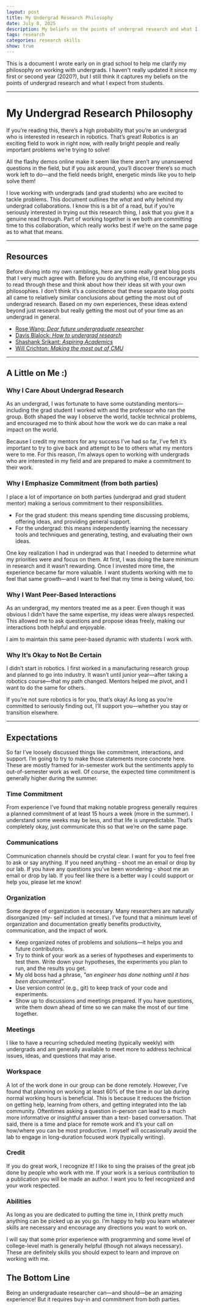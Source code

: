 ```yaml
---
layout: post
title: My Undergrad Research Philosophy
date: July 8, 2025
description: My beliefs on the points of undergrad research and what I expect from students.
tags: research
categories: research skills
show: true
---
```


This is a document I wrote early on in grad school to help me clarify my
philosophy on working with undergrads. I haven't really updated it since my
first or second year (2020?), but I still think it captures my beliefs on the
points of undergrad research and what I expect from students.

---


# My Undergrad Research Philosophy

If you’re reading this, there’s a high probability that you’re an undergrad who
is interested in research in robotics. That’s great! Robotics is an exciting
field to work in right now, with really bright people and really important
problems we’re trying to solve!

All the flashy demos online make it seem like there aren’t any unanswered
questions in the field, but if you ask around, you’ll discover there’s so much
work left to do—and the field needs bright, energetic minds like you to help
solve them!

I love working with undergrads (and grad students) who are excited to tackle
problems. This document outlines the *what* and *why* behind my undergrad
collaborations. I know this is a bit of a read, but if you’re seriously
interested in trying out this research thing, I ask that you give it a genuine
read through. Part of working together is we both are committing time to this
collaboration, which really works best if we’re on the same page as to what that
means.

---

## Resources

Before diving into my own ramblings, here are some really great blog posts that
I very much agree with. Before you do anything else, I’d encourage you to read
through these and think about how their ideas sit with your own philosophies. I
don’t think it’s a coincidence that these separate blog posts all came to
relatively similar conclusions about getting the most out of undergrad research.
Based on my own experiences, these ideas extend beyond just research but really
getting the most out of your time as an undergrad in general.

- [Rose Wang: *Dear future undergraduate researcher*](https://rosewang2008.github.io/blog/2021/01/03/undergrad-research-advice.html)
- [Davis Blalock: *How to undergrad research*](https://dblalock.github.io/how-to-undergrad-research/)
- [Shashank Srikant: *Aspiring Academics*](https://shashank-srikant.github.io/notes/aspiring-academics/)
- [Will Crichton: *Making the most out of CMU*](https://willcrichton.net/notes/making-the-most-out-of-cmu/)

---

## A Little on Me :)

### Why I Care About Undergrad Research

As an undergrad, I was fortunate to have some outstanding mentors—including the
grad student I worked with and the professor who ran the group. Both shaped the
way I observe the world, tackle technical problems, and encouraged me to think
about how the work we do can make a real impact on the world.

Because I credit my mentors for any success I’ve had so far, I’ve felt it’s
important to try to give back and attempt to be to others what my mentors were
to me. For this reason, I’m always open to working with undergrads who are
interested in my field and are prepared to make a commitment to their work.

### Why I Emphasize Commitment (from both parties)

I place a lot of importance on both parties (undergrad and grad student mentor)
making a serious commitment to their responsibilities.

- For the grad student: this means spending time discussing problems, offering ideas, and providing general support.
- For the undergrad: this means independently learning the necessary tools and techniques and generating, testing, and evaluating their own ideas.

One key realization I had in undergrad was that I needed to determine what my
priorities were and focus on them. At first, I was doing the bare minimum in
research and it wasn’t rewarding. Once I invested more time, the experience
became far more valuable. I want students working with me to feel that same
growth—and I want to feel that my time is being valued, too.

### Why I Want Peer-Based Interactions

As an undergrad, my mentors treated me as a peer. Even though it was obvious I
didn’t have the same expertise, my ideas were always respected. This allowed me
to ask questions and propose ideas freely, making our interactions both helpful
and enjoyable.

I aim to maintain this same peer-based dynamic with students I work with.

### Why It’s Okay to Not Be Certain

I didn’t start in robotics. I first worked in a manufacturing research group and
planned to go into industry. It wasn’t until junior year—after taking a robotics
course—that my path changed. Mentors helped me pivot, and I want to do the same
for others.

If you’re not sure robotics is for you, that’s okay! As long as you’re committed
to seriously finding out, I’ll support you—whether you stay or transition
elsewhere.

---

## Expectations

So far I’ve loosely discussed things like commitment, interactions, and support.
I’m going to try to make those statements more concrete here.
These are mostly framed for in-semester work but the sentiments apply to
out-of-semester work as well. Of course, the expected time commitment is
generally higher during the summer.

### Time Commitment

From experience I’ve found that making notable progress generally requires a
planned commitment of at least 15 hours a week (more in the summer). I
understand some weeks may be less, and that life is unpredictable.  That’s
completely okay, just communicate this so that we’re on the same page.

### Communications

Communication channels should be crystal clear. I want for you to feel free to ask or
say anything. If you need anything - shoot me an email or drop by our lab. If you have any questions you’ve
been wondering - shoot me an email or drop by lab. If you feel like there is a better way I could support or
help you, please let me know!

### Organization

Some degree of organization is necessary. Many researchers are naturally disorganized (my-
self included at times). I’ve found that a minimum level of organization and documentation greatly benefits
productivity, communication, and the impact of work.

- Keep organized notes of problems and solutions—it helps you and future contributors.
- Try to think of your work as a series of hypotheses and experiments to test them. Write
  down your hypotheses, the experiments you plan to run, and the results you get.
- My old boss had a phrase, *"an engineer has done nothing until it has been documented"*.
- Use version control (e.g., git) to keep track of your code and experiments.
- Show up to discussions and meetings prepared. If you have questions, write them down
  ahead of time so we can make the most of our time together.

### Meetings

I like to have a recurring scheduled meeting (typically weekly) with undergrads and am generally
available to meet more to address technical issues, ideas, and questions that may arise.


### Workspace

A lot of the work done in our group can be done remotely. However, I’ve found
that planning on working at least 60% of the time in our lab during normal
working hours is beneficial. This is because it reduces the friction on getting
help, learning from others, and getting integrated into the lab community.
Oftentimes asking a question in-person can lead to a much more informative or
insightful answer than a text- based conversation. That said, there is a time
and place for remote work and it’s your call on how/where you can be most
productive. I myself will occasionally avoid the lab to engage in long-duration
focused work (typically writing).

### Credit

If you do great work, I recognize it! I like to sing the praises of the great job done by people who
work with me. If your work is a serious contribution to a publication you will be made an author. I want
you to feel recognized and your work respected.

### Abilities

As long as you are dedicated to putting the time in, I think pretty much
anything can be picked up as you go. I’m happy to help you learn whatever skills
are necessary and encourage any directions you want to work on.

I will say that some prior experience with programming and some level of
college-level math is generally helpful (though not always necessary).
These are definitely skills you should expect to learn and improve on working
with me.


## The Bottom Line

Being an undergraduate researcher can—and should—be an amazing experience! But
it requires buy-in and commitment from both parties.

